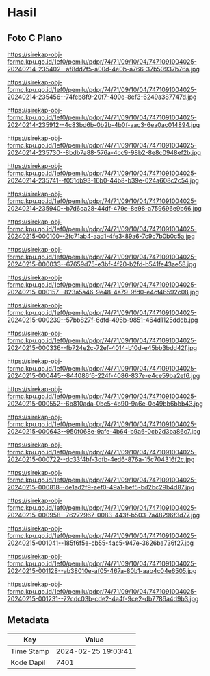 # Hasil

## Foto C Plano

https://sirekap-obj-formc.kpu.go.id/1ef0/pemilu/pdpr/74/71/09/10/04/7471091004025-20240214-235402--af8dd7f5-a00d-4e0b-a766-37b50937b76a.jpg

https://sirekap-obj-formc.kpu.go.id/1ef0/pemilu/pdpr/74/71/09/10/04/7471091004025-20240214-235456--74feb8f9-20f7-490e-8ef3-6249a387747d.jpg

https://sirekap-obj-formc.kpu.go.id/1ef0/pemilu/pdpr/74/71/09/10/04/7471091004025-20240214-235912--4c83bd6b-0b2b-4b0f-aac3-6ea0ac014894.jpg

https://sirekap-obj-formc.kpu.go.id/1ef0/pemilu/pdpr/74/71/09/10/04/7471091004025-20240214-235730--8bdb7a88-576a-4cc9-98b2-8e8c0948ef2b.jpg

https://sirekap-obj-formc.kpu.go.id/1ef0/pemilu/pdpr/74/71/09/10/04/7471091004025-20240214-235741--f051db93-16b0-44b8-b39e-024a608c2c54.jpg

https://sirekap-obj-formc.kpu.go.id/1ef0/pemilu/pdpr/74/71/09/10/04/7471091004025-20240214-235940--b7d6ca28-44df-479e-8e98-a759696e9b66.jpg

https://sirekap-obj-formc.kpu.go.id/1ef0/pemilu/pdpr/74/71/09/10/04/7471091004025-20240215-000100--2fc71ab4-aad1-4fe3-89a6-7c9c7b0b0c5a.jpg

https://sirekap-obj-formc.kpu.go.id/1ef0/pemilu/pdpr/74/71/09/10/04/7471091004025-20240215-000033--67659d75-e3bf-4f20-b2fd-b541fe43ae58.jpg

https://sirekap-obj-formc.kpu.go.id/1ef0/pemilu/pdpr/74/71/09/10/04/7471091004025-20240215-000157--823a5a46-9e48-4a79-9fd0-e4cf46592c08.jpg

https://sirekap-obj-formc.kpu.go.id/1ef0/pemilu/pdpr/74/71/09/10/04/7471091004025-20240215-000239--57bb827f-6dfd-496b-9851-464d1125dddb.jpg

https://sirekap-obj-formc.kpu.go.id/1ef0/pemilu/pdpr/74/71/09/10/04/7471091004025-20240215-000336--fb724e2c-72ef-4014-b10d-e45bb3bdd42f.jpg

https://sirekap-obj-formc.kpu.go.id/1ef0/pemilu/pdpr/74/71/09/10/04/7471091004025-20240215-000445--844086f6-224f-4086-837e-e4ce59ba2ef6.jpg

https://sirekap-obj-formc.kpu.go.id/1ef0/pemilu/pdpr/74/71/09/10/04/7471091004025-20240215-000552--6b810ada-0bc5-4b90-9a6e-0c49bb6bbb43.jpg

https://sirekap-obj-formc.kpu.go.id/1ef0/pemilu/pdpr/74/71/09/10/04/7471091004025-20240215-000643--950f068e-9afe-4b64-b9a6-0cb2d3ba86c7.jpg

https://sirekap-obj-formc.kpu.go.id/1ef0/pemilu/pdpr/74/71/09/10/04/7471091004025-20240215-000722--dc33f4bf-3dfb-4ed6-876a-15c704316f2c.jpg

https://sirekap-obj-formc.kpu.go.id/1ef0/pemilu/pdpr/74/71/09/10/04/7471091004025-20240215-000818--de1ad2f9-aef0-49a1-bef5-bd2bc29b4d87.jpg

https://sirekap-obj-formc.kpu.go.id/1ef0/pemilu/pdpr/74/71/09/10/04/7471091004025-20240215-000958--76272967-0083-443f-b503-7a48296f3d77.jpg

https://sirekap-obj-formc.kpu.go.id/1ef0/pemilu/pdpr/74/71/09/10/04/7471091004025-20240215-001041--185f6f5e-cb55-4ac5-947e-3626ba736f27.jpg

https://sirekap-obj-formc.kpu.go.id/1ef0/pemilu/pdpr/74/71/09/10/04/7471091004025-20240215-001128--ab38010e-af05-467a-80b1-aab4c04e6505.jpg

https://sirekap-obj-formc.kpu.go.id/1ef0/pemilu/pdpr/74/71/09/10/04/7471091004025-20240215-001231--72cdc03b-cde2-4a4f-9ce2-db7786a4d9b3.jpg


## Metadata

| Key        | Value               |
| ---------- | ------------------- |
| Time Stamp | 2024-02-25 19:03:41 |
| Kode Dapil | 7401                |



